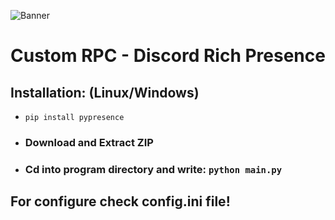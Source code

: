 ![Banner](https://github.com/purpl3-yt/Custom-RPC/assets/80628386/a9a85245-b702-4dae-b54c-38722471a92b)
<h1 align='center'>Custom RPC - Discord Rich Presence</h1>
<h2>Installation:  (Linux/Windows)</h2>
<ul>
<li><code>pip install pypresence</code></li>
<li><h3>Download and Extract ZIP</h3></li>
<li><h3>Cd into program directory and write: <code>python main.py</code></h3></li>
</ul>

<h2>For configure check config.ini file!</h2>
